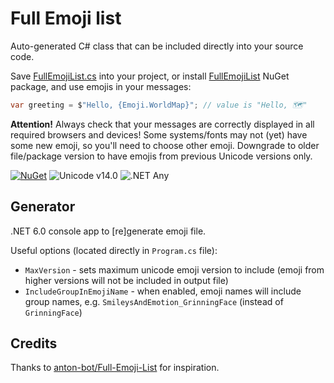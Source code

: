 ﻿# Full Emoji list

Auto-generated C# class that can be included directly into your source code.

Save [FullEmojiList.cs](https://github.com/justdmitry/FullEmojiList/blob/master/FullEmojiList.cs) into your project, or install [FullEmojiList](https://www.nuget.org/packages/FullEmojiList) NuGet package, and use emojis in your messages:

```csharp
var greeting = $"Hello, {Emoji.WorldMap}"; // value is "Hello, 🗺️"
```

**Attention!** Always check that your messages are correctly displayed in all required browsers and devices! Some systems/fonts may not (yet) have some new emoji, so you'll need to choose other emoji. Downgrade to older file/package version to have emojis from previous Unicode versions only.

[![NuGet](https://img.shields.io/nuget/v/FullEmojiList.svg?maxAge=86400&style=flat)](https://www.nuget.org/packages/FullEmojiList/) ![Unicode v14.0](https://img.shields.io/badge/Unicode-v14.0-5d57ff?style=flat) ![.NET Any](https://img.shields.io/badge/.NET-Any_version%21-512BD4?style=flat)


## Generator

.NET 6.0 console app to [re]generate emoji file.

Useful options (located directly in `Program.cs` file):

* `MaxVersion` - sets maximum unicode emoji version to include (emoji from higher versions will not be included in output file)
* `IncludeGroupInEmojiName` - when enabled, emoji names will include group names, e.g. `SmileysAndEmotion_GrinningFace` (instead of `GrinningFace`)

## Credits

Thanks to [anton-bot/Full-Emoji-List](https://github.com/anton-bot/Full-Emoji-List) for inspiration.